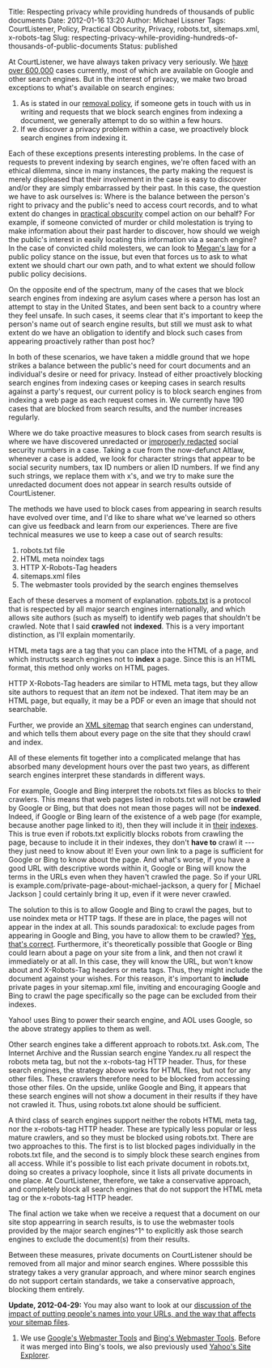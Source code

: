 Title: Respecting privacy while providing hundreds of thousands of public documents
Date: 2012-01-16 13:20
Author: Michael Lissner
Tags: CourtListener, Policy, Practical Obscurity, Privacy, robots.txt, sitemaps.xml, x-robots-tag
Slug: respecting-privacy-while-providing-hundreds-of-thousands-of-public-documents
Status: published

At CourtListener, we have always taken privacy very seriously. We [have
over 600,000](http://courtlistener.com/coverage/) cases currently, most
of which are available on Google and other search engines. But in the
interest of privacy, we make two broad exceptions to what's available on
search engines:

1.  As is stated in our [removal
    policy](http://courtlistener.com/removal/), if someone gets in touch
    with us in writing and requests that we block search engines from
    indexing a document, we generally attempt to do so within a few
    hours.
2.  If we discover a privacy problem within a case, we proactively block
    search engines from indexing it.

Each of these exceptions presents interesting problems. In the case of
requests to prevent indexing by search engines, we're often faced with
an ethical dilemma, since in many instances, the party making the
request is merely displeased that their involvement in the case is easy
to discover and/or they are simply embarrassed by their past. In this
case, the question we have to ask ourselves is: Where is the balance
between the person's right to privacy and the public's need to access
court records, and to what extent do changes in [practical
obscurity](http://scholar.google.com/scholar?hl=en&q=practical+obscurity+privacy)
compel action on our behalf? For example, if someone convicted of murder
or child molestation is trying to make information about their past
harder to discover, how should we weigh the public's interest in easily
locating this information via a search engine? In the case of convicted
child molesters, we can look to [Megan's
law](http://en.wikipedia.org/wiki/Megan%27s_Law) for a public policy
stance on the issue, but even that forces us to ask to what extent we
should chart our own path, and to what extent we should follow public
policy decisions.

On the opposite end of the spectrum, many of the cases that we block
search engines from indexing are asylum cases where a person has lost an
attempt to stay in the United States, and been sent back to a country
where they feel unsafe. In such cases, it seems clear that it's
important to keep the person's name out of search engine results, but
still we must ask to what extent do we have an obligation to identify
and block such cases from appearing proactively rather than post hoc?

In both of these scenarios, we have taken a middle ground that we hope
strikes a balance between the public's need for court documents and an
individual's desire or need for privacy. Instead of either proactively
blocking search engines from indexing cases or keeping cases in search
results against a party's request, our current policy is to block search
engines from indexing a web page as each request comes in. We currently
have 190 cases that are blocked from search results, and the number
increases regularly.

Where we do take proactive measures to block cases from search results
is where we have discovered unredacted or [improperly
redacted](https://freedom-to-tinker.com/blog/tblee/what-gets-redacted-pacer)
social security numbers in a case. Taking a cue from the now-defunct
Altlaw, whenever a case is added, we look for character strings that
appear to be social security numbers, tax ID numbers or alien ID
numbers. If we find any such strings, we replace them with x's, and we
try to make sure the unredacted document does not appear in search
results outside of CourtListener.

The methods we have used to block cases from appearing in search results
have evolved over time, and I'd like to share what we've learned so
others can give us feedback and learn from our experiences. There are
five technical measures we use to keep a case out of search results:

1.  robots.txt file
2.  HTML meta noindex tags
3.  HTTP X-Robots-Tag headers
4.  sitemaps.xml files
5.  The webmaster tools provided by the search engines themselves

Each of these deserves a moment of explanation.
[robots.txt](http://www.robotstxt.org/) is a protocol that is respected
by all major search engines internationally, and which allows site
authors (such as myself) to identify web pages that shouldn't be
crawled. Note that I said **crawled** not **indexed**. This is a very
important distinction, as I'll explain momentarily.

HTML meta tags are a tag that you can place into the HTML of a page, and
which instructs search engines not to **index** a page. Since this is an
HTML format, this method only works on HTML pages.

HTTP X-Robots-Tag headers are similar to HTML meta tags, but they allow
site authors to request that an *item* not be indexed. That item may be
an HTML page, but equally, it may be a PDF or even an image that should
not searchable.

Further, we provide an [XML
sitemap](http://www.sitemaps.org/protocol.html) that search engines can
understand, and which tells them about every page on the site that they
should crawl and index.

All of these elements fit together into a complicated melange that has
absorbed many development hours over the past two years, as different
search engines interpret these standards in different ways.

For example, Google and Bing interpret the robots.txt files as blocks to
their crawlers. This means that web pages listed in robots.txt will not
be **crawled** by Google or Bing, but that does not mean those pages
will not be **indexed**. Indeed, if Google or Bing learn of the
existence of a web page (for example, because another page linked to
it), then they will include it in
[their](http://www.youtube.com/watch?v=KBdEwpRQRD0)
[indexes](http://www.bing.com/community/site_blogs/b/webmaster/archive/2009/08/21/prevent-a-bot-from-getting-lost-in-space-sem-101.aspx).
This is true even if robots.txt explicitly blocks robots from crawling
the page, because to include it in their indexes, they don't **have to**
crawl it --- they just need to know about it! Even your own link to a
page is sufficient for Google or Bing to know about the page. And what's
worse, if you have a good URL with descriptive words within it, Google
or Bing will know the terms in the URLs even when they haven't crawled
the page. So if your URL is
example.com/private-page-about-michael-jackson, a query for [ Michael
Jackson ] could certainly bring it up, even if it were never crawled.

The solution to this is to allow Google and Bing to crawl the pages, but
to use noindex meta or HTTP tags. If these are in place, the pages will
not appear in the index at all. This sounds paradoxical: to exclude
pages from appearing in Google and Bing, you have to allow them to be
crawled? [Yes, that's
correct](https://support.google.com/webmasters/bin/answer.py?hl=en&answer=93710).
Furthermore, it's theoretically possible that Google or Bing could learn
about a page on your site from a link, and then not crawl it immediately
or at all. In this case, they will know the URL, but won't know about
and X-Robots-Tag headers or meta tags. Thus, they might include the
document against your wishes. For this reason, it's important to
**include** private pages in your sitemap.xml file, inviting and
encouraging Google and Bing to crawl the page specifically so the page
can be excluded from their indexes.

Yahoo! uses Bing to power their search engine, and AOL uses Google, so
the above strategy applies to them as well.

Other search engines take a different approach to robots.txt. Ask.com,
The Internet Archive and the Russian search engine Yandex.ru all respect
the robots meta tag, but not the x-robots-tag HTTP header. Thus, for
these search engines, the strategy above works for HTML files, but not
for any other files. These crawlers therefore need to be blocked from
accessing those other files. On the upside, unlike Google and Bing, it
appears that these search engines will not show a document in their
results if they have not crawled it. Thus, using robots.txt alone should
be sufficient.

A third class of search engines support neither the robots HTML meta
tag, nor the x-robots-tag HTTP header. These are typically less popular
or less mature crawlers, and so they must be blocked using robots.txt.
There are two approaches to this. The first is to list blocked pages
individually in the robots.txt file, and the second is to simply block
these search engines from all access. While it's possible to list each
private document in robots.txt, doing so creates a privacy loophole,
since it lists all private documents in one place. At CourtListener,
therefore, we take a conservative approach, and completely block all
search engines that do not support the HTML meta tag or the x-robots-tag
HTTP header.

The final action we take when we receive a request that a document on
our site stop appearring in search results, is to use the webmaster
tools provided by the major search engines^1^ to explicitly ask those
search engines to exclude the document(s) from their results.

Between these measures, private documents on CourtListener should be
removed from all major and minor search engines. Where posssible this
strategy takes a very granular approach, and where minor search engines
do not support certain standards, we take a conservative approach,
blocking them entirely.

**Update, 2012-04-29:** You may also want to look at our [discussion of
the impact of putting people's names into your URLs, and the way that
affects your sitemap
files](http://michaeljaylissner.com/blog/further-privacy-protections-at-courtlistener).

<!-- actual footnotes -->

1.  We use [Google's Webmaster
    Tools](http://www.google.com/webmasters/tools) and [Bing's Webmaster
    Tools](http://www.bing.com/toolbox/webmaster). Before it was merged
    into Bing's tools, we also previously used [Yahoo's Site
    Explorer](http://siteexplorer.search.yahoo.com/).

